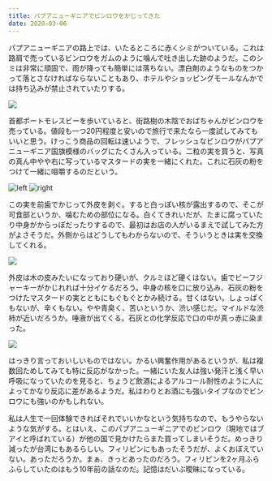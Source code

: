 ```yaml
---
title: パプアニューギニアでビンロウをかじってきた
date: 2020-03-06
---
```


パプアニューギニアの路上では、いたるところに赤くシミがついている。これは路肩で売っているビンロウをガムのように噛んで吐き出した跡のようだ。このシミは非常に頑固で、雨が降っても簡単には落ちない。漂白剤のようなものをつかって落とさなければならないこともあり、ホテルやショッピングモールなんかでは持ち込みが禁止されていたりする。

![](https://photos.smugmug.com/photos/i-3m3FMfH/0/66e84347/X3/i-3m3FMfH-X3.jpg)

首都ポートモレスビーを歩いていると、街路樹の木陰でおばちゃんがビンロウを売っている。値段も一つ20円程度と安いので旅行で来たなら一度試してみてもいいと思う。けっこう商品の回転は速いようで、フレッシュなビンロウがパプアニューギニア国旗模様のバッグにたくさん入っている。二粒の実を買うと、写真の真ん中やや右に写っているマスタードの実を一緒にくれた。これに石灰の粉をつけて一緒に咀嚼するのだという。

![left](https://photos.smugmug.com/photos/i-nFf2wH3/0/0ab867e2/X3/i-nFf2wH3-X3.jpg)
![right](https://photos.smugmug.com/photos/i-7ttMLtd/0/bff3f111/X3/i-7ttMLtd-X3.jpg)

この実を前歯でかじって外皮を剥ぐ。すると白っぽい核が露出するので、そこが可食部というか、噛むための部位になる。白くてきれいだが、たまに腐っていたり中身がからっぽだったりするので、最初はお店の人がいるまえで試してみた方がよさそうだ。外側からはどうしてもわからないので、そういうときは実を交換してくれる。

![](https://photos.smugmug.com/photos/i-9vSdCGF/0/51aaf5ed/X3/i-9vSdCGF-X3.jpg)

外皮は木の皮みたいになっており硬いが、クルミほど硬くはない。歯でビーフジャーキーがかじれれば十分イケるだろう。中身の核を口に放り込み、石灰の粉をつけたマスタードの実とともにもぐもぐとかみ続ける。甘くはない。しょっぱくもないが、辛くもない。やや青臭く、苦いというか、渋い感じだ。マイルドな渋柿が近いだろうか。唾液が出てくる。石灰との化学反応で口の中が真っ赤に染まった。

![](https://photos.smugmug.com/photos/i-wVJHbSn/0/7a154d2f/X3/i-wVJHbSn-X3.jpg)

はっきり言っておいしいものではない。かるい興奮作用があるというが、私は複数回ためしてみても特に反応がなかった。一緒にいた友人は強い発汗と浅く早い呼吸になっていたのを見ると、ちょうど飲酒によるアルコール耐性のように人によってかなり反応に差があるようだ。私はわりとお酒にも強いタイプなのでビンロウにも強いのかもしれない。

私は人生で一回体験できればそれでいいかなという気持ちなので、もうやらないような気がする。とはいえ、このパプアニューギニアでのビンロウ（現地ではブアイと呼ばれている）が他の国で見かけたらまた買ってしまいそうだ。めっきり減ったが台湾にもあるらしい。フィリピンにもあったそうだが、よくおぼえていない。あっただろうか。まぁ、きっとあったのだろう。フィリピンを2ヶ月ふらふらしていたのはもう10年前の話なのだ。記憶はだいぶ曖昧になっている。
